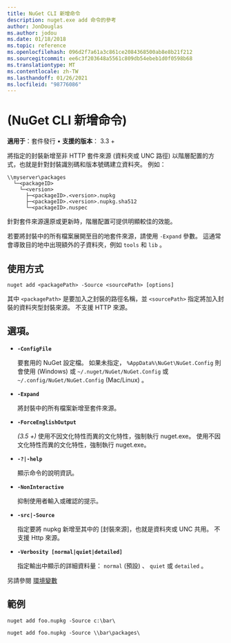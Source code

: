 ```yaml
---
title: NuGet CLI 新增命令
description: nuget.exe add 命令的參考
author: JonDouglas
ms.author: jodou
ms.date: 01/18/2018
ms.topic: reference
ms.openlocfilehash: 096d2f7a61a3c861ce2084368500ab8e8b21f212
ms.sourcegitcommit: ee6c3f203648a5561c809db54ebeb1d0f0598b68
ms.translationtype: MT
ms.contentlocale: zh-TW
ms.lasthandoff: 01/26/2021
ms.locfileid: "98776086"
---
```

# <a name="add-command-nuget-cli"></a> (NuGet CLI 新增命令) 

**適用于**：套件發行 &bullet; **支援的版本**： 3.3 +

將指定的封裝新增至非 HTTP 套件來源 (資料夾或 UNC 路徑) 以階層配置的方式，也就是針對封裝識別碼和版本號碼建立資料夾。 例如：

```
\\myserver\packages
  └─<packageID>
    └─<version>
      ├─<packageID>.<version>.nupkg
      ├─<packageID>.<version>.nupkg.sha512
      └─<packageID>.nuspec
```

針對套件來源還原或更新時，階層配置可提供明顯較佳的效能。

若要將封裝中的所有檔案展開至目的地套件來源，請使用 `-Expand` 參數。 這通常會導致目的地中出現額外的子資料夾，例如 `tools` 和 `lib` 。

## <a name="usage"></a>使用方式

```cli
nuget add <packagePath> -Source <sourcePath> [options]
```

其中 `<packagePath>` 是要加入之封裝的路徑名稱，並 `<sourcePath>` 指定將加入封裝的資料夾型封裝來源。 不支援 HTTP 來源。

## <a name="options"></a>選項。

- **`-ConfigFile`**

  要套用的 NuGet 設定檔。 如果未指定， `%AppData%\NuGet\NuGet.Config` 則會使用 (Windows) 或 `~/.nuget/NuGet/NuGet.Config` 或 `~/.config/NuGet/NuGet.Config` (Mac/Linux) 。

- **`-Expand`**

  將封裝中的所有檔案新增至套件來源。

- **`-ForceEnglishOutput`**

  *(3.5 +)* 使用不因文化特性而異的文化特性，強制執行 nuget.exe。
使用不因文化特性而異的文化特性，強制執行 nuget.exe。

- **`-?|-help`**

  顯示命令的說明資訊。

- **`-NonInteractive`**

  抑制使用者輸入或確認的提示。

- **`-src|-Source`**

   指定要將 nupkg 新增至其中的 [封裝來源]，也就是資料夾或 UNC 共用。 不支援 Http 來源。

- **`-Verbosity [normal|quiet|detailed]`**

  指定輸出中顯示的詳細資料量： `normal` (預設) 、 `quiet` 或 `detailed` 。

另請參閱 [環境變數](cli-ref-environment-variables.md)

## <a name="examples"></a>範例

```cli
nuget add foo.nupkg -Source c:\bar\

nuget add foo.nupkg -Source \\bar\packages\
```

